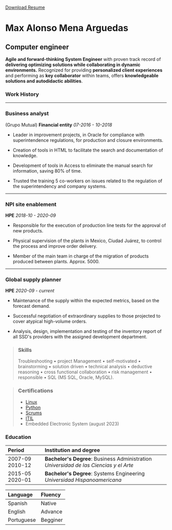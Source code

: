 
[Download Resume](./docs/maxmenaCV.pdf)

# Max Alonso Mena Arguedas
## Computer engineer

**Agile and forward-thinking System Engineer** with proven track record of **delivering optimizing solutions while
collaborating in dynamic environments.** Recognized for providing **personalized client experiences** and
performing as **key collaborator** within teams, offers **knowledgeable solutions and autodidactic abilities**.

### **Work History**
---
### Business analyst 

(Grupo Mutual) **Financial entity** *07-2016 - 10-2018*

* Leader in improvement projects, in Oracle for compliance with superintendence regulations, for production and closure environments. 

* Creation of tools in HTML to facilitate the search and documentation of knowledge. 

* Development of tools in Access to eliminate the manual search for information, saving 80% of time. 

* Trusted the training 5 co-workers on issues related to the regulation of the superintendency and company systems. 

---

### NPI site enablement 

**HPE** *2018-10 - 2020-09*

* Responsible for the execution of production line tests for the approval of new products. 

* Physical supervision of the plants in Mexico, Ciudad Juárez, to control the process and improve order delivery. 

* Member of the main team in charge of the migration of products produced between plants. Approx. 5000. 

---

### Global supply planner

**HPE** *2020-09 - current*

* Maintenance of the supply within the expected metrics, based on the forecast demand. 

* Successful negotiation of extraordinary supplies to those projected to cover atypical high-volume orders. 

* Analysis, design, implementation and testing of the inventory report of all SSD's providers with the assigned development department.  


> ### **Skills**
>Troubleshooting • project Management • self-motivated • brainstorming • solution driven • technical analysis • deductive reasoning • cross functional collaboration • risk management • responsible • SQL (MS SQL,
Oracle, MySQL).

> ### **Certifications**
> * [Linux](https://cs.lpi.org/caf/Xamman/certification/verify/LPI000514660/b6czkjtc7z)
> * [Python](https://drive.google.com/file/d/10ySwTFAa6wWrJkTOKvmOXpkqkjnCEsov/view?usp=sharing) 
> * [Scrums](https://www.scrumstudy.com/certification/verify?type=SFC&number=905257)
> * [ITIL](https://www.udemy.com/certificate/UC-a5de04a3-98fb-4184-b776-959309a0f599/)
> * Embedded Electronic System (august 2023)

### **Education**


| Period            | Institution and degree          |
|:------------------|:--------------------------------|
| 2007-09 2010-12 |**Bachelor's Degree**: Business Administration   *Universidad de las Ciencias y el Arte*|
| 2015-05 2020-01 |**Bachelor's Degree**: Systems Engineering   *Universidad Hispanoamericana*|


| Language   | Fluency    |
|:-----------|:-----------|
|Spanish     | Native     |
|English     | Advance    |
|Portuguese  | Begginer   |